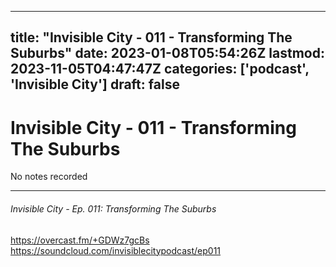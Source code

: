
---
title: "Invisible City - 011 - Transforming The Suburbs"
date: 2023-01-08T05:54:26Z
lastmod: 2023-11-05T04:47:47Z
categories: ['podcast', 'Invisible City']
draft: false
---


# Invisible City - 011 - Transforming The Suburbs

No notes recorded

- - -
###### Invisible City - Ep. 011: Transforming The Suburbs

https://overcast.fm/+GDWz7gcBs  
https://soundcloud.com/invisiblecitypodcast/ep011

<!-- #public #podcast #Invisible City# -->

<!-- {BearID:2E0AC135-5BEF-4366-B865-128C0653DFB0-28016-00002D97CD5AD08F} -->
